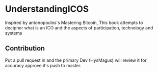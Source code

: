 # UnderstandingICOS
Inspired by antonopoulos's Mastering Bitcoin, This book attempts to decipher what is an ICO and the aspects of participation, technology and systems

## Contribution
Put a pull request in and the primary Dev (HysMagus) will review it for accuracy approve it's push to master.

